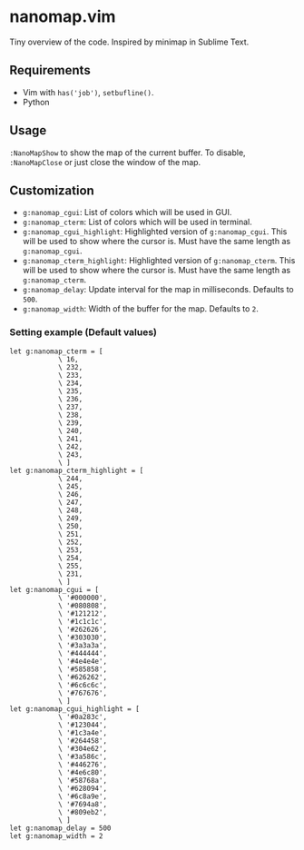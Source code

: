 # nanomap.vim
Tiny overview of the code.
Inspired by minimap in Sublime Text.

## Requirements
- Vim with `has('job')`, `setbufline()`.
- Python

## Usage
`:NanoMapShow` to show the map of the current buffer.
To disable, `:NanoMapClose` or just close the window of the map.

## Customization
- `g:nanomap_cgui`: List of colors which will be used in GUI.
- `g:nanomap_cterm`: List of colors which will be used in terminal.
- `g:nanomap_cgui_highlight`: Highlighted version of `g:nanomap_cgui`. This will be used to show where the cursor is. Must have the same length as `g:nanomap_cgui`.
- `g:nanomap_cterm_highlight`: Highlighted version of `g:nanomap_cterm`. This will be used to show where the cursor is. Must have the same length as `g:nanomap_cterm`.
- `g:nanomap_delay`: Update interval for the map in milliseconds. Defaults to `500`.
- `g:nanomap_width`: Width of the buffer for the map. Defaults to `2`.

### Setting example (Default values)
```vim
let g:nanomap_cterm = [
            \ 16,
            \ 232,
            \ 233,
            \ 234,
            \ 235,
            \ 236,
            \ 237,
            \ 238,
            \ 239,
            \ 240,
            \ 241,
            \ 242,
            \ 243,
            \ ]
let g:nanomap_cterm_highlight = [
            \ 244,
            \ 245,
            \ 246,
            \ 247,
            \ 248,
            \ 249,
            \ 250,
            \ 251,
            \ 252,
            \ 253,
            \ 254,
            \ 255,
            \ 231,
            \ ]
let g:nanomap_cgui = [
            \ '#000000',
            \ '#080808',
            \ '#121212',
            \ '#1c1c1c',
            \ '#262626',
            \ '#303030',
            \ '#3a3a3a',
            \ '#444444',
            \ '#4e4e4e',
            \ '#585858',
            \ '#626262',
            \ '#6c6c6c',
            \ '#767676',
            \ ]
let g:nanomap_cgui_highlight = [
            \ '#0a283c',
            \ '#123044',
            \ '#1c3a4e',
            \ '#264458',
            \ '#304e62',
            \ '#3a586c',
            \ '#446276',
            \ '#4e6c80',
            \ '#58768a',
            \ '#628094',
            \ '#6c8a9e',
            \ '#7694a8',
            \ '#809eb2',
            \ ]
let g:nanomap_delay = 500
let g:nanomap_width = 2
```
